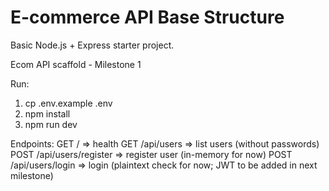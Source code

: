 # E-commerce API Base Structure
Basic Node.js + Express starter project.

Ecom API scaffold - Milestone 1

Run:
1. cp .env.example .env
2. npm install
3. npm run dev

Endpoints:
GET /            => health
GET /api/users   => list users (without passwords)
POST /api/users/register  => register user (in-memory for now)
POST /api/users/login     => login (plaintext check for now; JWT to be added in next milestone)
